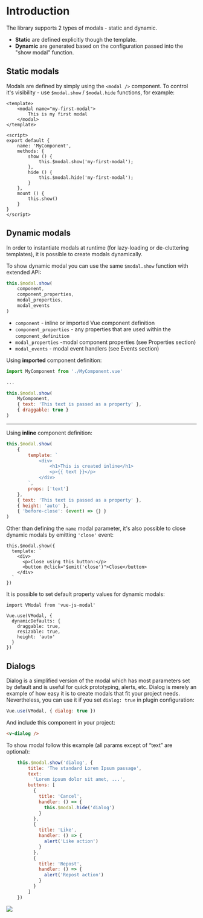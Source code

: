 # Introduction

The library supports 2 types of modals - static and dynamic.

* **Static** are defined explicitly though the template.
* **Dynamic** are generated based on the configuration passed into the "show modal" function.

## Static modals

Modals are defined by simply using the `<modal />` component. To control it's visibility - use `$modal.show` / `$modal.hide` functions, for example:

```html{2,4,12,15}
<template>
    <modal name="my-first-modal">
        This is my first modal
    </modal>
</template>

<script>
export default {
    name: 'MyComponent',
    methods: {
        show () {
            this.$modal.show('my-first-modal');
        },
        hide () {
            this.$modal.hide('my-first-modal');
        }
    },
    mount () {
        this.show()
    }
} 
</script>
```

## Dynamic modals

In order to instantiate modals at runtime (for lazy-loading or de-cluttering templates), it is possible to create modals dynamically.


To show dynamic modal you can use the same `$modal.show` function with extended API: 

```js
this.$modal.show(
    component, 
    component_properties, 
    modal_properties,
    modal_events
)
```

* `component` - inline or imported Vue component definition
* `component_properties` - any properties that are used within the `component_definition`
* `modal_properties` -modal component properties (see Properties section)
* `modal_events` - modal event handlers (see Events section)

Using **imported** component definition:

```js
import MyComponent from './MyComponent.vue'

...

this.$modal.show(
    MyComponent, 
    { text: 'This text is passed as a property' }, 
    { draggable: true }
)
```

---

Using **inline** component definition:

```js
this.$modal.show(
    {
        template: `
            <div>
                <h1>This is created inline</h1>
                <p>{{ text }}</p>
            </div>
        `,
        props: ['text']
    },
    { text: 'This text is passed as a property' },
    { height: 'auto' }, 
    { 'before-close': (event) => {} }
)
```

Other than defining the `name` modal parameter, it's also possible to close dynamic modals by emitting `'close'` event:

```js{5}
this.$modal.show({
  template: `
    <div>
      <p>Close using this button:</p>
      <button @click="$emit('close')">Close</button>
    </div>
  `
})
```

It is possible to set default property values for dynamic modals:

```js{4-8}
import VModal from 'vue-js-modal'

Vue.use(VModal, {
  dynamicDefaults: {
    draggable: true,
    resizable: true,
    height: 'auto'
  }
})
```


## Dialogs

Dialog is a simplified version of the modal which has most parameters set by default and is useful for quick prototyping, alerts, etc. Dialog is merely an example of how easy it is to create modals that fit your project needs. Nevertheless, you can use it if you set `dialog: true` in plugin configuration:

```js
Vue.use(VModal, { dialog: true })
```

And include this component in your project:

```html
<v-dialog />
```

To show modal follow this example (all params except of “text” are optional):

```js
    this.$modal.show('dialog', {
        title: 'The standard Lorem Ipsum passage',
        text:
          'Lorem ipsum dolor sit amet, ...',
        buttons: [
          {
            title: 'Cancel',
            handler: () => {
              this.$modal.hide('dialog')
            }
          },
          {
            title: 'Like',
            handler: () => {
              alert('Like action')
            }
          },
          {
            title: 'Repost',
            handler: () => {
              alert('Repost action')
            }
          }
        ]
    })
```

![](https://user-images.githubusercontent.com/1577802/85934434-0dac5300-b8da-11ea-9db5-34fa5a0b7fe0.png)
